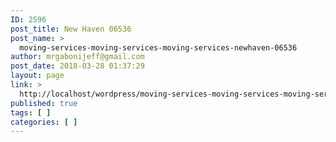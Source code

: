 ```yaml
---
ID: 2596
post_title: New Haven 06536
post_name: >
  moving-services-moving-services-moving-services-newhaven-06536
author: mrgabonijeff@gmail.com
post_date: 2018-03-28 01:37:29
layout: page
link: >
  http://localhost/wordpress/moving-services-moving-services-moving-services-newhaven-06536/
published: true
tags: [ ]
categories: [ ]
---
```

